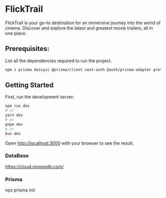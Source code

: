# FlickTrail

FlickTrail is your go-to destination for an immersive journey into the world of cinema. Discover and explore the latest and greatest movie trailers, all in one place.

## Prerequisites:

List all the dependencies required to run the project.

```bash
npm i prisma daisyui @prisma/client next-auth @auth/prisma-adapter prettier eslint-config-prettier prettier-plugin-tailwindcss zod
```

## Getting Started

First, run the development server:

```bash
npm run dev
# or
yarn dev
# or
pnpm dev
# or
bun dev
```

Open [http://localhost:3000](http://localhost:3000) with your browser to see the result.

### DataBase

https://cloud.mongodb.com/

### Prisma

npx prisma init
